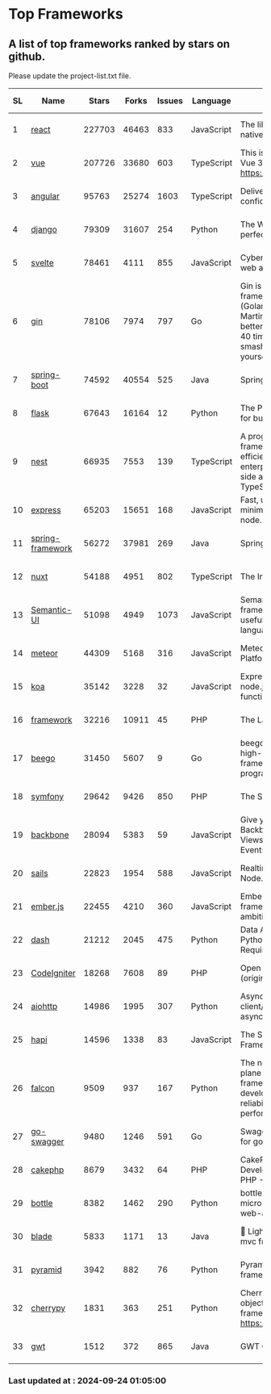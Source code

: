 # Top Frameworks
## A list of top frameworks ranked by stars on github.  
Please update the project-list.txt file.

| SL| Name  | Stars| Forks| Issues | Language | Description | Last Commit |
| --| ------| -----| ---- | ------ | -------- | ----------- | ----------- |
| 1 | [react](https://github.com/facebook/react) | 227703 | 46463 | 833 | JavaScript | The library for web and native user interfaces. | 2024-09-23 21:39:53 |
| 2 | [vue](https://github.com/vuejs/vue) | 207726 | 33680 | 603 | TypeScript | This is the repo for Vue 2. For Vue 3, go to https://github.com/vuejs/core | 2024-06-14 12:52:12 |
| 3 | [angular](https://github.com/angular/angular) | 95763 | 25274 | 1603 | TypeScript | Deliver web apps with confidence 🚀 | 2024-09-23 15:20:53 |
| 4 | [django](https://github.com/django/django) | 79309 | 31607 | 254 | Python | The Web framework for perfectionists with deadlines. | 2024-09-23 10:50:44 |
| 5 | [svelte](https://github.com/sveltejs/svelte) | 78461 | 4111 | 855 | JavaScript | Cybernetically enhanced web apps | 2024-09-23 18:34:04 |
| 6 | [gin](https://github.com/gin-gonic/gin) | 78106 | 7974 | 797 | Go | Gin is a HTTP web framework written in Go (Golang). It features a Martini-like API with much better performance -- up to 40 times faster. If you need smashing performance, get yourself some Gin. | 2024-09-21 15:24:18 |
| 7 | [spring-boot](https://github.com/spring-projects/spring-boot) | 74592 | 40554 | 525 | Java | Spring Boot | 2024-09-23 17:31:46 |
| 8 | [flask](https://github.com/pallets/flask) | 67643 | 16164 | 12 | Python | The Python micro framework for building web applications. | 2024-09-01 16:04:14 |
| 9 | [nest](https://github.com/nestjs/nest) | 66935 | 7553 | 139 | TypeScript | A progressive Node.js framework for building efficient, scalable, and enterprise-grade server-side applications with TypeScript/JavaScript 🚀 | 2024-09-23 06:47:40 |
| 10 | [express](https://github.com/expressjs/express) | 65203 | 15651 | 168 | JavaScript | Fast, unopinionated, minimalist web framework for node. | 2024-09-10 04:37:22 |
| 11 | [spring-framework](https://github.com/spring-projects/spring-framework) | 56272 | 37981 | 269 | Java | Spring Framework | 2024-09-23 15:20:19 |
| 12 | [nuxt](https://github.com/nuxt/nuxt) | 54188 | 4951 | 802 | TypeScript | The Intuitive Vue Framework. | 2024-09-23 22:26:31 |
| 13 | [Semantic-UI](https://github.com/Semantic-Org/Semantic-UI) | 51098 | 4949 | 1073 | JavaScript | Semantic is a UI component framework based around useful principles from natural language. | 2023-01-11 17:05:32 |
| 14 | [meteor](https://github.com/meteor/meteor) | 44309 | 5168 | 316 | JavaScript | Meteor, the JavaScript App Platform | 2024-09-23 14:52:40 |
| 15 | [koa](https://github.com/koajs/koa) | 35142 | 3228 | 32 | JavaScript | Expressive middleware for node.js using ES2017 async functions | 2024-08-31 18:23:31 |
| 16 | [framework](https://github.com/laravel/framework) | 32216 | 10911 | 45 | PHP | The Laravel Framework. | 2024-09-23 13:33:25 |
| 17 | [beego](https://github.com/beego/beego) | 31450 | 5607 | 9 | Go | beego is an open-source, high-performance web framework for the Go programming language. | 2024-09-21 08:44:12 |
| 18 | [symfony](https://github.com/symfony/symfony) | 29642 | 9426 | 850 | PHP | The Symfony PHP framework | 2024-09-23 14:35:30 |
| 19 | [backbone](https://github.com/jashkenas/backbone) | 28094 | 5383 | 59 | JavaScript | Give your JS App some Backbone with Models, Views, Collections, and Events | 2024-09-02 12:55:04 |
| 20 | [sails](https://github.com/balderdashy/sails) | 22823 | 1954 | 588 | JavaScript | Realtime MVC Framework for Node.js | 2024-09-17 15:56:43 |
| 21 | [ember.js](https://github.com/emberjs/ember.js) | 22455 | 4210 | 360 | JavaScript | Ember.js - A JavaScript framework for creating ambitious web applications | 2024-09-23 19:16:29 |
| 22 | [dash](https://github.com/plotly/dash) | 21212 | 2045 | 475 | Python | Data Apps & Dashboards for Python. No JavaScript Required. | 2024-09-20 15:45:31 |
| 23 | [CodeIgniter](https://github.com/bcit-ci/CodeIgniter) | 18268 | 7608 | 89 | PHP | Open Source PHP Framework (originally from EllisLab) | 2024-03-20 03:51:42 |
| 24 | [aiohttp](https://github.com/aio-libs/aiohttp) | 14986 | 1995 | 307 | Python | Asynchronous HTTP client/server framework for asyncio and Python | 2024-09-23 21:41:06 |
| 25 | [hapi](https://github.com/hapijs/hapi) | 14596 | 1338 | 83 | JavaScript | The Simple, Secure Framework Developers Trust | 2024-07-04 00:48:01 |
| 26 | [falcon](https://github.com/falconry/falcon) | 9509 | 937 | 167 | Python | The no-magic web data plane API and microservices framework for Python developers, with a focus on reliability, correctness, and performance at scale. | 2024-09-23 21:00:08 |
| 27 | [go-swagger](https://github.com/go-swagger/go-swagger) | 9480 | 1246 | 591 | Go | Swagger 2.0 implementation for go | 2024-09-22 17:43:04 |
| 28 | [cakephp](https://github.com/cakephp/cakephp) | 8679 | 3432 | 64 | PHP | CakePHP: The Rapid Development Framework for PHP - Official Repository | 2024-09-23 14:50:48 |
| 29 | [bottle](https://github.com/bottlepy/bottle) | 8382 | 1462 | 290 | Python | bottle.py is a fast and simple micro-framework for python web-applications. | 2024-09-16 20:02:44 |
| 30 | [blade](https://github.com/lets-blade/blade) | 5833 | 1171 | 13 | Java | :rocket: Lightning fast and elegant mvc framework for Java8 | 2024-06-17 01:05:35 |
| 31 | [pyramid](https://github.com/Pylons/pyramid) | 3942 | 882 | 76 | Python | Pyramid - A Python web framework | 2024-06-10 16:09:42 |
| 32 | [cherrypy](https://github.com/cherrypy/cherrypy) | 1831 | 363 | 251 | Python | CherryPy is a pythonic, object-oriented HTTP framework.      https://cherrypy.dev | 2024-08-31 10:29:14 |
| 33 | [gwt](https://github.com/gwtproject/gwt) | 1512 | 372 | 865 | Java | GWT Open Source Project | 2024-09-12 11:42:19 |

### Last updated at : 2024-09-24 01:05:00
